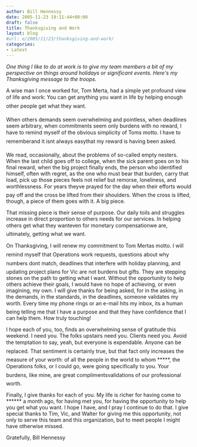 ```yaml
---
author: Bill Hennessy
date: 2005-11-23 19:11:44+00:00
draft: false
title: Thanksgiving and Work
layout: blog
#url: e/2005/11/23/thanksgiving-and-work/
categories:
- Latest
---
```


_One thing I like to do at work is to give my team members a bit of my perspective on things around holidays or significant events.  Here's my Thanksgiving message to the troops._

A wise man I once worked for, Tom Merta, had a simple yet profound view of life and work:  You can get anything you want in life by helping enough other people get what they want.

When others demands seem overwhelming and pointless, when deadlines seem arbitrary, when commitments seem only burdens with no reward, I have to remind myself of the obvious simplicity of Toms motto.  I have to rememberand it isnt always easythat my reward is having been asked.

We read, occasionally, about the problems of so-called empty nesters.  When the last child goes off to college, when the sick parent goes on to his final reward, when the big project finally ends, the person who identified himself, often with regret, as the one who must bear that burden, carry that load, pick up those pieces  feels not relief but remorse, loneliness, and worthlessness.  For years theyve prayed for the day when their efforts would pay off and the cross be lifted from their shoulders.  When the cross is lifted, though, a piece of them goes with it.  A big piece.

That missing piece is their sense of purpose.  Our daily toils and struggles increase in direct proportion to others needs for our services.  In helping others get what they wanteven for monetary compensationwe are, ultimately, getting what we want.

On Thanksgiving, I will renew my commitment to Tom Mertas motto.  I will remind myself that Operations work requests, questions about why numbers dont match, deadlines that interfere with holiday planning, and updating project plans for Vic are not burdens but gifts.  They are stepping stones on the path to getting what I want.  Without the opportunity to help others achieve their goals, I would have no hope of achieving, or even imagining, my own.  I will give thanks for being asked, for in the asking, in the demands, in the standards, in the deadlines, someone validates my worth.  Every time my phone rings or an e-mail hits my inbox, its a human being telling me that I have a purpose and that they have confidence that I can help them.   How truly touching!

I hope each of you, too, finds an overwhelming sense of gratitude this weekend.  I need you.  The folks upstairs need you. Clients need you.  Avoid the temptation to say, yeah, but everyone is expendable.  Anyone can be replaced.  That sentiment is certainly true, but that fact only increases the measure of your worth: of all the people in the world to whom *****, the Operations folks, or I could go, were going specifically to you.  Your burdens, like mine, are great complimentsvalidations of our professional worth.

Finally, I give thanks for each of you.  My life is richer for having come to ****** a month ago, for having met you, for having the opportunity to help you get what you want.  I hope I have, and I pray I continue to do that.  I give special thanks to Tim, Vic, and Walter for giving me this opportunity, not only to serve this team and this organization, but to meet people I might have otherwise missed.

Gratefully,
Bill Hennessy


